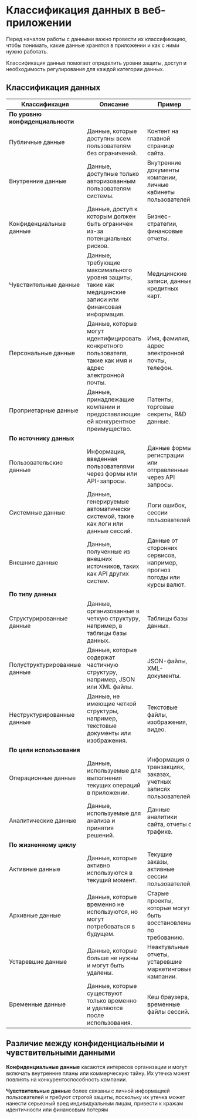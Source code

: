 # Классификация данных в веб-приложении

Перед началом работы с данными важно провести их классификацию, чтобы понимать, какие данные хранятся в приложении и как с ними нужно работать.

Классификация данных помогает определить уровни защиты, доступ и необходимость регулирования для каждой категории данных.

## Классификация данных

| **Классификация**            | **Описание**                                                                                     | **Пример**                                                                 |
|------------------------------|--------------------------------------------------------------------------------------------------|----------------------------------------------------------------------------|
| **По уровню конфиденциальности** |
| Публичные данные              | Данные, которые доступны всем пользователям без ограничений.                                     | Контент на главной странице сайта.                                          |
| Внутренние данные             | Данные, доступные только авторизованным пользователям системы.                                   | Внутренние документы компании, личные кабинеты пользователей.              |
| Конфиденциальные данные       | Данные, доступ к которым должен быть ограничен из-за потенциальных рисков.                       | Бизнес-стратегии, финансовые отчеты.                                       |
| Чувствительные данные         | Данные, требующие максимального уровня защиты, такие как медицинские записи или финансовая информация. | Медицинские записи, данные кредитных карт.                                 |
| Персональные данные           | Данные, которые могут идентифицировать конкретного пользователя, такие как имя и адрес электронной почты. | Имя, фамилия, адрес электронной почты, телефон.                            |
| Проприетарные данные          | Данные, принадлежащие компании и предоставляющие ей конкурентное преимущество.                    | Патенты, торговые секреты, R&D данные.                                     |
| **По источнику данных**       |                                                                                                  |                                                                            |
| Пользовательские данные       | Информация, введенная пользователями через формы или API-запросы.                                | Данные формы регистрации или отправленные через API запросы.               |
| Системные данные              | Данные, генерируемые автоматически системой, такие как логи или данные сессий.                    | Логи ошибок, сессии пользователей.                                         |
| Внешние данные                | Данные, полученные из внешних источников, таких как API других систем.                            | Данные от сторонних сервисов, например, прогноз погоды или курсы валют.    |
| **По типу данных**            |                                                                                                  |                                                                            |
| Структурированные данные      | Данные, организованные в четкую структуру, например, в таблицы базы данных.                       | Таблицы базы данных.                                                       |
| Полуструктурированные данные  | Данные, которые содержат частичную структуру, например, JSON или XML файлы.                       | JSON-файлы, XML-документы.                                                 |
| Неструктурированные данные    | Данные, не имеющие четкой структуры, например, текстовые документы или изображения.               | Текстовые файлы, изображения, видео.                                       |
| **По цели использования**     |                                                                                                  |                                                                            |
| Операционные данные           | Данные, используемые для выполнения текущих операций в приложении.                               | Информация о транзакциях, заказах, учетных записях пользователей.          |
| Аналитические данные          | Данные, используемые для анализа и принятия решений.                                             | Данные аналитики сайта, отчеты о трафике.                                  |
| **По жизненному циклу**       |                                                                                                  |                                                                            |
| Активные данные               | Данные, которые активно используются в текущий момент.                                           | Текущие заказы, активные сессии пользователей.                             |
| Архивные данные               | Данные, которые временно не используются, но могут потребоваться в будущем.                      | Старые проекты, которые могут быть восстановлены по требованию.            |
| Устаревшие данные             | Данные, которые больше не нужны и могут быть удалены.                                            | Неактуальные отчеты, устаревшие маркетинговые кампании.                    |
| Временные данные              | Данные, которые существуют только временно и удаляются после использования.                      | Кеш браузера, временные файлы сессий.                                      |

## Различие между конфиденциальными и чувствительными данными

**Конфиденциальные данные** касаются интересов организации и могут включать внутренние планы или коммерческую тайну. Их утечка может повлиять на конкурентоспособность компании.

**Чувствительные данные** более связаны с личной информацией пользователей и требуют строгой защиты, поскольку их утечка может нанести серьезный вред индивидуальным лицам, привести к кражам идентичности или финансовым потерям​


[^1]: 7 Types of Data Classification, datamation [online]. URL: https://www.datamation.com/big-data/types-of-data-classification/